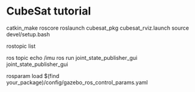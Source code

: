 # CubeSat tutorial

catkin_make
roscore
roslaunch cubesat_pkg cubesat_rviz.launch
source devel/setup.bash

rostopic list

ros topic echo /imu
ros run joint_state_publisher_gui joint_state_publisher_gui

rosparam load $(find your_package)/config/gazebo_ros_control_params.yaml

